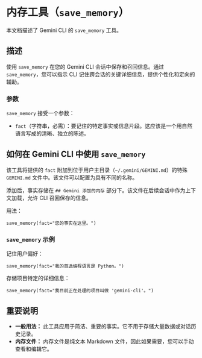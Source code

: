 # 内存工具（`save_memory`）

本文档描述了 Gemini CLI 的 `save_memory` 工具。

## 描述

使用 `save_memory` 在您的 Gemini CLI 会话中保存和召回信息。通过 `save_memory`，您可以指示 CLI 记住跨会话的关键详细信息，提供个性化和定向的辅助。

### 参数

`save_memory` 接受一个参数：

- `fact`（字符串，必需）：要记住的特定事实或信息片段。这应该是一个用自然语言写成的清晰、独立的陈述。

## 如何在 Gemini CLI 中使用 `save_memory`

该工具将提供的 `fact` 附加到位于用户主目录（`~/.gemini/GEMINI.md`）的特殊 `GEMINI.md` 文件中。该文件可以配置为具有不同的名称。

添加后，事实存储在 `## Gemini 添加的内存` 部分下。该文件在后续会话中作为上下文加载，允许 CLI 召回保存的信息。

用法：

```
save_memory(fact="您的事实在这里。")
```

### `save_memory` 示例

记住用户偏好：

```
save_memory(fact="我的首选编程语言是 Python。")
```

存储项目特定的详细信息：

```
save_memory(fact="我目前正在处理的项目叫做 'gemini-cli'。")
```

## 重要说明

- **一般用法：** 此工具应用于简洁、重要的事实。它不用于存储大量数据或对话历史记录。
- **内存文件：** 内存文件是纯文本 Markdown 文件，因此如果需要，您可以手动查看和编辑它。 